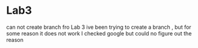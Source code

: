 # Lab3
can not create branch fro Lab 3
ive been trying to create a branch , but for some reason it does not work I checked google but could no figure out the reason 
